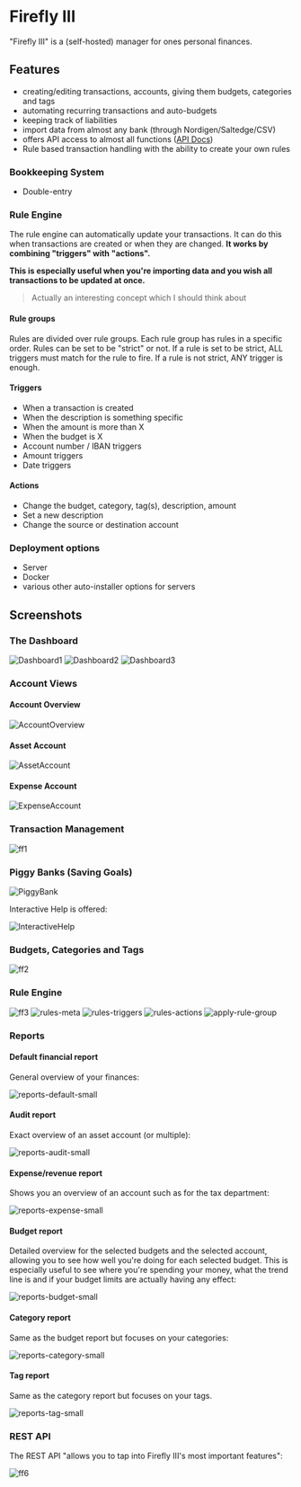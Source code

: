 # Firefly III

"Firefly III" is a (self-hosted) manager for ones personal finances.

## Features

- creating/editing transactions, accounts, giving them budgets, categories and tags
- automating recurring transactions and auto-budgets
- keeping track of liabilities
- import data from almost any bank (through Nordigen/Saltedge/CSV)
- offers API access to almost all functions ([API Docs](https://api-docs.firefly-iii.org/))
- Rule based transaction handling with the ability to create your own rules

### Bookkeeping System

- Double-entry

### Rule Engine

The rule engine can automatically update your transactions. It can do this when transactions are created or when they are changed. **It works by combining "triggers" with "actions".**

**This is especially useful when you're importing data and you wish all transactions to be updated at once.**

> Actually an interesting concept which I should think about

#### Rule groups

Rules are divided over rule groups. Each rule group has rules in a specific order. Rules can be set to be "strict" or not. If a rule is set to be strict, ALL triggers must match for the rule to fire. If a rule is not strict, ANY trigger is enough.

#### Triggers

- When a transaction is created
- When the description is something specific
- When the amount is more than X
- When the budget is X
- Account number / IBAN triggers
- Amount triggers
- Date triggers

#### Actions

- Change the budget, category, tag(s), description, amount
- Set a new description
- Change the source or destination account

### Deployment options

- Server
- Docker
- various other auto-installer options for servers

## Screenshots

### The Dashboard

![Dashboard1](resources/Dashboard1.png)
![Dashboard2](resources/Dashboard2.png)
![Dashboard3](resources/Dashboard3.png)

### Account Views

#### Account Overview

![AccountOverview](resources/AccountOverview.png)

#### Asset Account

![AssetAccount](resources/AssetAccount.png)

#### Expense Account

![ExpenseAccount](resources/ExpenseAccount.png)

### Transaction Management

![ff1](resources/ff1.png)

### Piggy Banks (Saving Goals)

![PiggyBank](resources/PiggyBank.png)

Interactive Help is offered:

![InteractiveHelp](resources/InteractiveHelp.png)

### Budgets, Categories and Tags

![ff2](resources/ff2.png)

### Rule Engine

![ff3](resources/ff3.png)
![rules-meta](resources/rules-meta.png)
![rules-triggers](resources/rules-triggers.png)
![rules-actions](resources/rules-actions.png)
![apply-rule-group](resources/apply-rule-group.png)

### Reports

#### Default financial report

General overview of your finances:

![reports-default-small](resources/reports-default-small.png)

#### Audit report

Exact overview of an asset account (or multiple):

![reports-audit-small](resources/reports-audit-small.png)

#### Expense/revenue report

Shows you an overview of an account such as for the tax department:

![reports-expense-small](resources/reports-expense-small.png)

#### Budget report

Detailed overview for the selected budgets and the selected account, allowing you to see how well you're doing for each selected budget. This is especially useful to see where you're spending your money, what the trend line is and if your budget limits are actually having any effect:

![reports-budget-small](resources/reports-budget-small.png)

#### Category report

Same as the budget report but focuses on your categories:

![reports-category-small](resources/reports-category-small.png)

#### Tag report

Same as the category report but focuses on your tags.

![reports-tag-small](resources/reports-tag-small.png)

### REST API

The REST API "allows you to tap into Firefly III's most important features":

![ff6](resources/ff6.png)

